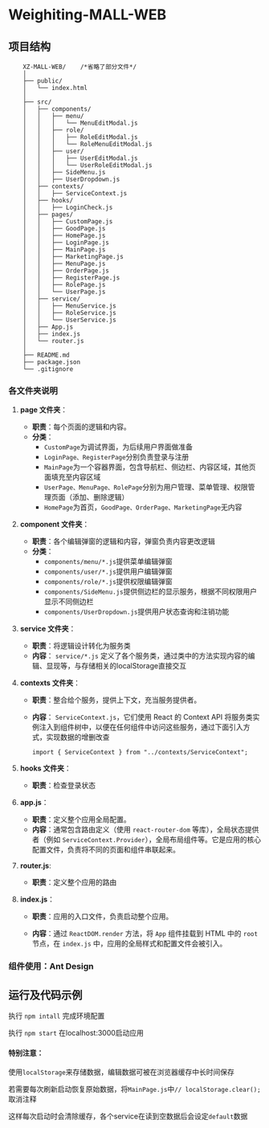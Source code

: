# Weighiting-MALL-WEB



## 项目结构

```
    XZ-MALL-WEB/    /*省略了部分文件*/
    │
    ├── public/
    │   └── index.html
    │
    ├── src/
    │   ├── components/
    │   │   ├── menu/ 
    │   │   │   └── MenuEditModal.js
    │   │   ├── role/ 
    │   │   │   ├── RoleEditModal.js
    │   │   │   └── RoleMenuEditModal.js
    │   │   ├── user/ 
    │   │   │   ├── UserEditModal.js
    │   │   │   └── UserRoleEditModal.js
    │   │   ├── SideMenu.js
    │   │   ├── UserDropdown.js
    │   ├── contexts/
    │   │   ├── ServiceContext.js
    │   ├── hooks/
    │   │   ├── LoginCheck.js
    │   ├── pages/
    │   │   ├── CustomPage.js
    │   │   ├── GoodPage.js
    │   │   ├── HomePage.js
    │   │   ├── LoginPage.js
    │   │   ├── MainPage.js
    │   │   ├── MarketingPage.js
    │   │   ├── MenuPage.js
    │   │   ├── OrderPage.js
    │   │   ├── RegisterPage.js
    │   │   ├── RolePage.js
    │   │   └── UserPage.js
    │   ├── service/
    │   │   ├── MenuService.js
    │   │   ├── RoleService.js
    │   │   └── UserService.js
    │   ├── App.js
    │   ├── index.js
    │   └── router.js
    │
    ├── README.md
    ├── package.json
    └── .gitignore
```

### 各文件夹说明

1. **page 文件夹**：
   
    - **职责**：每个页面的逻辑和内容。
    - **分类**：
      - `CustomPage`为调试界面，为后续用户界面做准备
      - `LoginPage、RegisterPage`分别负责登录与注册
      - `MainPage`为一个容器界面，包含导航栏、侧边栏、内容区域，其他页面填充至内容区域
      - `UserPage、MenuPage、RolePage`分别为用户管理、菜单管理、权限管理页面（添加、删除逻辑）
      - `HomePage`为首页，`GoodPage、OrderPage、MarketingPage`无内容
    
2. **component 文件夹**：
   
    - **职责**：各个编辑弹窗的逻辑和内容，弹窗负责内容更改逻辑
    - **分类**：
      - `components/menu/*.js`提供菜单编辑弹窗
      - `components/user/*.js`提供用户编辑弹窗
      - `components/role/*.js`提供权限编辑弹窗
      - `components/SideMenu.js`提供侧边栏的显示服务，根据不同权限用户显示不同侧边栏
      - `components/UserDropdown.js`提供用户状态查询和注销功能
    
3. **service 文件夹**：
    - **职责**：将逻辑设计转化为服务类
    - **内容**： `service/*.js` 定义了各个服务类，通过类中的方法实现内容的编辑、显现等，与存储相关的localStorage直接交互

4. **contexts 文件夹**：
   
    - **职责**：整合给个服务，提供上下文，充当服务提供者。

    - **内容**： `ServiceContext.js`，它们使用 React 的 Context API 将服务类实例注入到组件树中，以便在任何组件中访问这些服务，通过下面引入方式，实现数据的增删改查
    
      ```
      import { ServiceContext } from "../contexts/ServiceContext";
      ```
    
    
    
5. **hooks 文件夹**：
   
    - **职责**：检查登录状态

6. **app.js**：

    - **职责**：定义整个应用全局配置。
    - **内容**：通常包含路由定义（使用 `react-router-dom` 等库），全局状态提供者（例如 `ServiceContext.Provider`），全局布局组件等。它是应用的核心配置文件，负责将不同的页面和组件串联起来。

7. **router.js**:
   
    - **职责**：定义整个应用的路由
    
8. **index.js**：

    - **职责**：应用的入口文件，负责启动整个应用。

    - **内容**：通过 `ReactDOM.render` 方法，将 `App` 组件挂载到 HTML 中的 `root` 节点，在 `index.js` 中，应用的全局样式和配置文件会被引入。

      

### 组件使用：Ant Design



## 运行及代码示例

执行 `npm intall` 完成环境配置

执行 `npm start` 在localhost:3000启动应用



#### **特别注意**：

使用`localStorage`来存储数据，编辑数据可被在浏览器缓存中长时间保存

若需要每次刷新启动恢复原始数据，将`MainPage.js`中`// localStorage.clear();` 取消注释

这样每次启动时会清除缓存，各个service在读到空数据后会设定`default`数据


